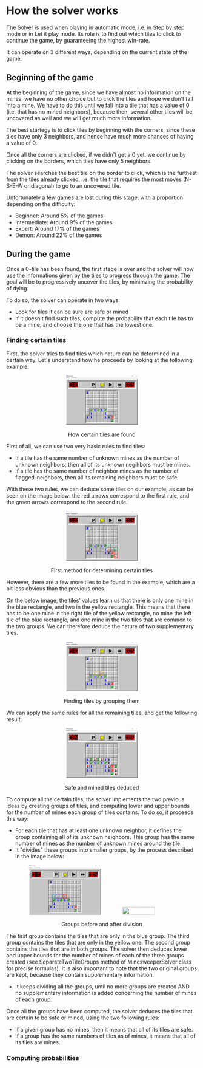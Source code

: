 # How the solver works

The Solver is used when playing in automatic mode, i.e. in Step by step mode or in Let it play mode. Its role is to find out which tiles to click to continue the game, by guaranteeing the highest win-rate.

It can operate on 3 different ways, depending on the current state of the game.

## Beginning of the game

At the beginning of the game, since we have almost no information on the mines, we have no other choice but to click the tiles and hope we don't fall into a mine. We have to do this until we fall into a tile that has a value of 0 (i.e. that has no mined neighbors), because then, several other tiles will be uncovered as well and we will get much more information.

The best startegy is to click tiles by beginning with the corners, since these tiles have only 3 neighbors, and hence have much more chances of having a value of 0.

Once all the corners are clicked, if we didn't get a 0 yet, we continue by clicking on the borders, which tiles have only 5 neighbors.

The solver searches the best tile on the border to click, which is the furthest from the tiles already clicked, i.e. the tile that requires the most moves (N-S-E-W or diagonal) to go to an uncovered tile.

Unfortunately a few games are lost during this stage, with a proportion depending on the difficulty:
* Beginner: Around 5% of the games
* Intermediate: Around 9% of the games
* Expert: Around 17% of the games
* Demon: Around 22% of the games

## During the game

Once a 0-tile has been found, the first stage is over and the solver will now use the informations given by the tiles to progress through the game. The goal will be to progressively uncover the tiles, by minimzing the probability of dying.

To do so, the solver can operate in two ways:
* Look for tiles it can be sure are safe or mined
* If it doesn't find such tiles, compute the probability that each tile has to be a mine, and choose the one that has the lowest one.

### Finding certain tiles

First, the solver tries to find tiles which nature can be determined in a certain way. Let's understand how he proceeds by looking at the following example:

<figure class="image">
  <p align="center">
    <img src="Other_Images/100pSure_Before.png" width=45% height=45%>
  </p>
  <figcaption> <p align="center">How certain tiles are found</p> </figcaption>
</figure>

First of all, we can use two very basic rules to find tiles:
* If a tile has the same number of unknown mines as the number of unknown neighbors, then all of its unknown negihbors must be mines.
* If a tile has the same number of neighbor mines as the number of flagged-neighbors, then all its remaining neighbors must be safe.

With these two rules, we can deduce some tiles on our example, as can be seen on the image below: the red arrows correspond to the first rule, and the green arrows correspond to the second rule.

<figure class="image">
  <p align="center">
    <img src="Other_Images/100pSure_First_Step.png" width=45% height=45%>
  </p>
  <figcaption> <p align="center">First method for determining certain tiles</p> </figcaption>
</figure>

However, there are a few more tiles to be found in the example, which are a bit less obvious than the previous ones.

On the below image, the tiles' values learn us that there is only one mine in the blue rectangle, and two in the yellow rectangle. This means that there has to be one mine in the right tile of the yellow rectangle, no mine the left tile of the blue rectangle, and one mine in the two tiles that are common to the two groups. We can therefore deduce the nature of two supplementary tiles.

<figure class="image">
  <p align="center">
    <img src="Other_Images/100pSure_Second_Step.png" width=45% height=45%>
  </p>
  <figcaption> <p align="center">Finding tiles by grouping them</p> </figcaption>
</figure>

We can apply the same rules for all the remaining tiles, and get the following result:

<figure class="image">
  <p align="center">
    <img src="Other_Images/100pSure_After.png" width=45% height=45%>
  </p>
  <figcaption> <p align="center">Safe and mined tiles deduced</p> </figcaption>
</figure>

To compute all the certain tiles, the solver implements the two previous ideas by creating groups of tiles, and computing lower and upper bounds for the number of mines each group of tiles contains. To do so, it proceeds this way: 

* For each tile that has at least one unknown neighbor, it defines the group containing all of its unknown neighbors. This group has the same number of mines as the number of unknown mines around the tile.
* It "divides" these groups into smaller groups, by the process described in the image below:

<figure class="image">
  <p align="center" float="left">
    <img src="Other_Images/100pSure_Groups_Division.png" width=45% height=45%>
    <img src="Other_Images/100pSure_Groups.png" width=45% height=45%> 
  </p>
  <figcaption> <p align="center">Groups before and after division</p> </figcaption>
</figure>

The first group contains the tiles that are only in the blue group. The third group contains the tiles that are only in the yellow one. The second group contains the tiles that are in both groups. The solver then deduces lower and upper bounds for the number of mines of each of the three groups created (see SeparateTwoTileGroups method of MinesweeperSolver class for precise formulas). It is also important to note that the two original groups are kept, because they contain supplementary information.

* It keeps dividing all the groups, until no more groups are created AND no supplementary information is added concerning the number of mines of each group.

Once all the groups have been computed, the solver deduces the tiles that are certain to be safe or mined, using the two following rules:
* If a given group has no mines, then it means that all of its tiles are safe. 
* If a group has the same numbers of tiles as of mines, it means that all of its tiles are mines.

### Computing probabilities

